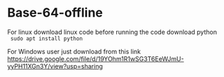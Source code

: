 # Base-64-offline

For linux download linux code before running the code download python <br>
<code>
sudo apt install python
</code>

For Windows user just download from this link <br>
https://drive.google.com/file/d/19YOhm1R1wSG3T6EeWJmU-yyPH11XGn3Y/view?usp=sharing
